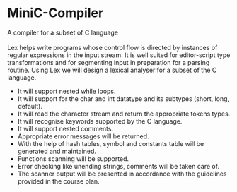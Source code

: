 # MiniC-Compiler
A compiler for a subset of C language
</br></br>
Lex helps write programs whose control flow is directed by instances of regular expressions in the input stream. It is well suited for editor-script type transformations and for segmenting input in preparation for a parsing routine. 
Using Lex we will design a lexical analyser for a subset of the C language.
- It will support nested while loops.
- It will support for the char and int datatype and its subtypes (short, long, default). 
- It will read the character stream and return the appropriate tokens types. 
- It will recognise keywords supported by the C language. 
- It will support nested comments. 
- Appropriate error messages will be returned.
- With the help of hash tables, symbol and constants table will be generated and maintained.
- Functions scanning will be supported.
- Error checking like unending strings, comments will be taken care of.
- The scanner output will be presented in accordance with the guidelines provided in the course plan.
